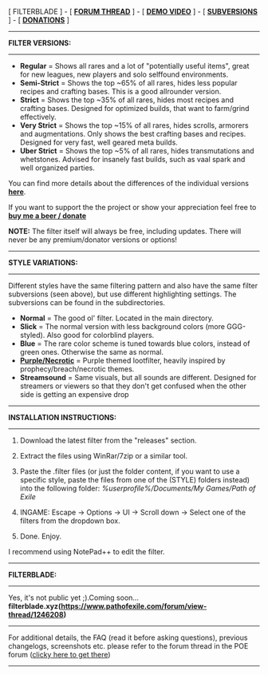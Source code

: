 [ FILTERBLADE ] - [ **[FORUM THREAD](https://www.pathofexile.com/forum/view-thread/1246208)** ] - [ **[DEMO VIDEO](https://www.youtube.com/watch?v=Dr6zy1mV0qY)** ] - [ **[SUBVERSIONS](https://docs.google.com/spreadsheets/d/15HllTA9AumeFgJ3r6pnFKAJ904Agq9U5MPblE4HNaio/edit#gid=0)** ] - [ **[DONATIONS](https://www.paypal.com/cgi-bin/webscr?cmd=_s-xclick&hosted_button_id=6J3S7PBNDQGY2)** ]

--------------------------

**FILTER VERSIONS:**

--------------------------



- **Regular** = Shows all rares and a lot of "potentially useful items", great for new leagues, new players and solo selffound environments.
- **Semi-Strict** = Shows the top ~65% of all rares, hides less popular recipes and crafting bases. This is a good allrounder version.
- **Strict** = Shows the top ~35% of all rares, hides most recipes and crafting bases. Designed for optimized builds, that want to farm/grind effectively.
- **Very Strict** = Shows the top ~15% of all rares, hides scrolls, armorers and augmentations. Only shows the best crafting bases and recipes. Designed for very fast, well geared meta builds.
- **Uber Strict** = Shows the top ~5% of all rares, hides transmutations and whetstones. Advised for insanely fast builds, such as vaal spark and well organized parties.

You can find more details about the differences of the individual versions **[here](https://docs.google.com/spreadsheets/d/15HllTA9AumeFgJ3r6pnFKAJ904Agq9U5MPblE4HNaio/edit#gid=0)**.

If you want to support the the project or show your appreciation feel free to **[buy me a beer / donate](https://www.paypal.com/cgi-bin/webscr?cmd=_s-xclick&hosted_button_id=6J3S7PBNDQGY2)**

**NOTE:** The filter itself will always be free, including updates. There will never be any premium/donator versions or options!

--------------------------

**STYLE VARIATIONS:**

--------------------------

Different styles have the same filtering pattern and also have the same filter subversions (seen above), but use different highlighting settings. The subversions can be found in the subdirectories.

- **Normal** = The good ol' filter. Located in the main directory.
- **Slick** = The normal version with less background colors (more GGG-styled). Also good for colorblind players.
- **Blue** = The rare color scheme is tuned towards blue colors, instead of green ones. Otherwise the same as normal.
- **[Purple/Necrotic](https://www.youtube.com/watch?v=7TbcuBcv6H4&feature=youtu.be)** = Purple themed lootfilter, heavily inspired by prophecy/breach/necrotic themes.
- **Streamsound** = Same visuals, but all sounds are different. Designed for streamers or viewers so that they don't get confused when the other side is getting an expensive drop

--------------------------

**INSTALLATION INSTRUCTIONS:**

--------------------------

1) Download the latest filter from the "releases" section. 

2) Extract the files using WinRar/7zip or a similar tool.

3) Paste the .filter files (or just the folder content, if you want to use a specific style, paste the files from one of the (STYLE) folders instead) into the following folder: *%userprofile%/Documents/My Games/Path of Exile*

4) INGAME: Escape -> Options -> UI -> Scroll down -> Select one of the filters from the dropdown box.

5) Done. Enjoy.

I recommend using NotePad++ to edit the filter.

--------------------------

**FILTERBLADE:**

--------------------------

Yes, it's not public yet ;).Coming soon... **filterblade.xyz(https://www.pathofexile.com/forum/view-thread/1246208)** 

--------------------------

For additional details, the FAQ (read it before asking questions), previous changelogs, screenshots etc. please refer to the forum thread in the POE forum ([clicky here to get there](https://www.pathofexile.com/forum/view-thread/1246208))

--------------------------
